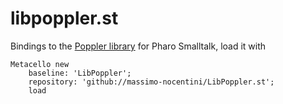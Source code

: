 # libpoppler.st

Bindings to the [Poppler library](https://poppler.freedesktop.org/) for Pharo Smalltalk, load it with

```smalltalk
Metacello new
    baseline: 'LibPoppler';
    repository: 'github://massimo-nocentini/LibPoppler.st';
    load
```
